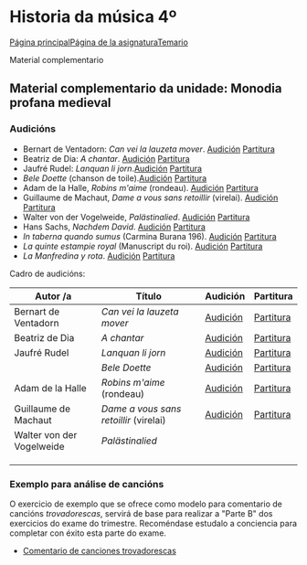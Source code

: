 # Historia da música 4º

[Página principal](https://www.franciscocallejo.es/index.php)[Página de la asignatura](https://www.franciscocallejo.es/hm4/index.php)[Temario](https://www.franciscocallejo.es/hm4/index.php?page=Temario4.html)

Material complementario

## Material complementario da unidade: Monodia profana medieval 

### Audicións

- Bernart de Ventadorn: *Can vei la lauzeta mover*. [Audición](https://youtu.be/4j2xkeEJVaM) [Partitura](https://www.franciscocallejo.es/hm4/canvei.pdf)
- Beatriz de Dia: *A chantar*. [Audición](https://youtu.be/5Zah4VWPiNE) [Partitura](https://www.franciscocallejo.es/hm4/achantar.pdf)
- Jaufré Rudel: *Lanquan li jorn*.[Audición](https://youtu.be/FOmaUjyP4PY) [Partitura](https://www.franciscocallejo.es/hm4/lanqan.pdf)
- *Bele Doette* (chanson de toile).[Audición](https://youtu.be/rWbaQNlkZwI) [Partitura](https://www.franciscocallejo.es/hm4/bele2.pdf)
- Adam de la Halle, *Robins m'aime* (rondeau). [Audición](https://youtu.be/85J5vJ7oA_s) [Partitura](https://www.franciscocallejo.es/hm4/robin.pdf)
- Guillaume de Machaut, *Dame a vous sans retoillir* (virelai). [Audición](https://youtu.be/Sh8ikKSK0z4) [Partitura](https://www.franciscocallejo.es/hm4/machaut-virelai.pdf)
- Walter von der Vogelweide, *Palästinalied*. [Audición](https://youtu.be/5put4tt5gwU) [Partitura](https://www.franciscocallejo.es/hm4/palestina.pdf)
- Hans Sachs, *Nachdem David*. [Audición](https://youtu.be/tNNs9IxUq8M) [Partitura](https://www.franciscocallejo.es/hm4/sachs.pdf)
- *In taberna quando sumus* (Carmina Burana 196). [Audición](https://youtu.be/Y9dvU9TP8Y0) [Partitura](https://www.franciscocallejo.es/hm4/taberna.pdf)
- *La quinte estampie royal* (Manuscript du roi). [Audición](https://youtu.be/jW7gSS8bILk) [Partitura](https://www.franciscocallejo.es/hm4/estampie.pdf)
- *La Manfredina y rota*. [Audición](https://youtu.be/ey5g572IlD0) [Partitura](https://www.franciscocallejo.es/hm4/manfredina.pdf)

Cadro de audicións:

| Autor /a                  | Título                                 | Audición                                 | Partitura                                                    |
| ------------------------- | -------------------------------------- | ---------------------------------------- | ------------------------------------------------------------ |
| Bernart de Ventadorn      | *Can vei la lauzeta mover*             | [Audición](https://youtu.be/4j2xkeEJVaM) | [Partitura](https://www.franciscocallejo.es/hm4/canvei.pdf)  |
| Beatriz de Dia            | *A chantar*                            | [Audición](https://youtu.be/5Zah4VWPiNE) | [Partitura](https://www.franciscocallejo.es/hm4/achantar.pdf) |
| Jaufré Rudel              | *Lanquan li jorn*                      | [Audición](https://youtu.be/FOmaUjyP4PY) | [Partitura](https://www.franciscocallejo.es/hm4/lanqan.pdf)  |
|                           | *Bele Doette*                          | [Audición](https://youtu.be/rWbaQNlkZwI) | [Partitura](https://www.franciscocallejo.es/hm4/bele2.pdf)   |
| Adam de la Halle          | *Robins m'aime* (rondeau)              | [Audición](https://youtu.be/85J5vJ7oA_s) | [Partitura](https://www.franciscocallejo.es/hm4/robin.pdf)   |
| Guillaume de Machaut      | *Dame a vous sans retoillir* (virelai) | [Audición](https://youtu.be/Sh8ikKSK0z4) | [Partitura](https://www.franciscocallejo.es/hm4/machaut-virelai.pdf) |
| Walter von der Vogelweide | *Palästinalied*                        |                                          |                                                              |
|                           |                                        |                                          |                                                              |
|                           |                                        |                                          |                                                              |
|                           |                                        |                                          |                                                              |




### Exemplo para análise de cancións

O exercicio de exemplo que se ofrece como modelo para comentario de cancións *trovadorescas*, servirá de base para realizar a "Parte B" dos exercicios do exame do trimestre. Recoméndase estudalo a conciencia para completar con éxito esta parte do exame. 

- [Comentario de canciones trovadorescas](https://www.franciscocallejo.es/hm4/Análisiscanciones.pdf)

<!--Licencia de Creative Commons-->
<!--
[![Licencia de Creative Commons](https://i.creativecommons.org/l/by-nc-sa/2.5/es/88x31.png)](http://creativecommons.org/licenses/by-nc-sa/2.5/es/)
Los contenidos originales de este sitio web están bajo una [licencia de Creative Commons Reconocimiento-NoComercial-CompartirIgual 2.5 España](http://creativecommons.org/licenses/by-nc-sa/2.5/es/).
-->

<!--
Francisco Callejo Giménez, 2008-2021
[fcallejo.hm@cpmcristobaldemorales.es](mailto:fcallejo.hm@cpmcristobaldemorales.es)
-->